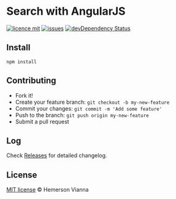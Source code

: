 # Search with AngularJS

[![licence mit](https://img.shields.io/badge/license-MIT-blue.svg?style=flat-square)](http://hemersonvianna.mit-license.org/)
[![issues](https://img.shields.io/github/issues/descco-tools/resource-angularjs-search.svg?style=flat-square)](https://github.com/descco-tools/resource-angularjs-search/issues)
[![devDependency Status](https://david-dm.org/descco-tools/resource-angularjs-search/dev-status.svg)](https://david-dm.org/descco-tools/resource-angularjs-search#info=devDependencies)

## Install

```
npm install
```

## Contributing

- Fork it!
- Create your feature branch: `git checkout -b my-new-feature`
- Commit your changes: `git commit -m 'Add some feature'`
- Push to the branch: `git push origin my-new-feature`
- Submit a pull request

## Log

Check [Releases](https://github.com/descco-tools/resource-angularjs-search/releases) for detailed changelog.

## License

[MIT license](http://hemersonvianna.mit-license.org/) © Hemerson Vianna
